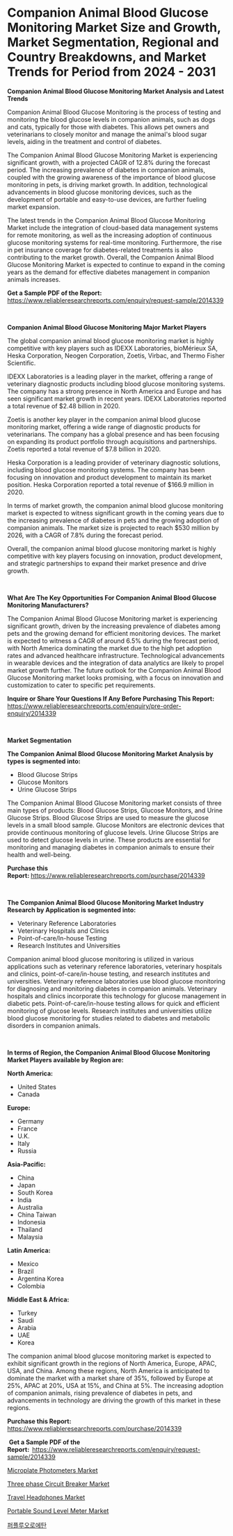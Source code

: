 <p><h1>Companion Animal Blood Glucose Monitoring Market Size and Growth, Market Segmentation, Regional and Country Breakdowns, and Market Trends for Period from 2024 -  2031</h1></p><p><strong>Companion Animal Blood Glucose Monitoring Market Analysis and Latest Trends</strong></p>
<p><p>Companion Animal Blood Glucose Monitoring is the process of testing and monitoring the blood glucose levels in companion animals, such as dogs and cats, typically for those with diabetes. This allows pet owners and veterinarians to closely monitor and manage the animal's blood sugar levels, aiding in the treatment and control of diabetes.</p><p>The Companion Animal Blood Glucose Monitoring Market is experiencing significant growth, with a projected CAGR of 12.8% during the forecast period. The increasing prevalence of diabetes in companion animals, coupled with the growing awareness of the importance of blood glucose monitoring in pets, is driving market growth. In addition, technological advancements in blood glucose monitoring devices, such as the development of portable and easy-to-use devices, are further fueling market expansion.</p><p>The latest trends in the Companion Animal Blood Glucose Monitoring Market include the integration of cloud-based data management systems for remote monitoring, as well as the increasing adoption of continuous glucose monitoring systems for real-time monitoring. Furthermore, the rise in pet insurance coverage for diabetes-related treatments is also contributing to the market growth. Overall, the Companion Animal Blood Glucose Monitoring Market is expected to continue to expand in the coming years as the demand for effective diabetes management in companion animals increases.</p></p>
<p><strong>Get a Sample PDF of the Report:&nbsp;</strong> <a href="https://www.reliableresearchreports.com/enquiry/request-sample/2014339">https://www.reliableresearchreports.com/enquiry/request-sample/2014339</a></p>
<p>&nbsp;</p>
<p><strong>Companion Animal Blood Glucose Monitoring Major Market Players</strong></p>
<p><p>The global companion animal blood glucose monitoring market is highly competitive with key players such as IDEXX Laboratories, bioMérieux SA, Heska Corporation, Neogen Corporation, Zoetis, Virbac, and Thermo Fisher Scientific. </p><p>IDEXX Laboratories is a leading player in the market, offering a range of veterinary diagnostic products including blood glucose monitoring systems. The company has a strong presence in North America and Europe and has seen significant market growth in recent years. IDEXX Laboratories reported a total revenue of $2.48 billion in 2020.</p><p>Zoetis is another key player in the companion animal blood glucose monitoring market, offering a wide range of diagnostic products for veterinarians. The company has a global presence and has been focusing on expanding its product portfolio through acquisitions and partnerships. Zoetis reported a total revenue of $7.8 billion in 2020.</p><p>Heska Corporation is a leading provider of veterinary diagnostic solutions, including blood glucose monitoring systems. The company has been focusing on innovation and product development to maintain its market position. Heska Corporation reported a total revenue of $166.9 million in 2020.</p><p>In terms of market growth, the companion animal blood glucose monitoring market is expected to witness significant growth in the coming years due to the increasing prevalence of diabetes in pets and the growing adoption of companion animals. The market size is projected to reach $530 million by 2026, with a CAGR of 7.8% during the forecast period.</p><p>Overall, the companion animal blood glucose monitoring market is highly competitive with key players focusing on innovation, product development, and strategic partnerships to expand their market presence and drive growth.</p></p>
<p>&nbsp;</p>
<p><strong>What Are The Key Opportunities For Companion Animal Blood Glucose Monitoring Manufacturers?</strong></p>
<p><p>The Companion Animal Blood Glucose Monitoring market is experiencing significant growth, driven by the increasing prevalence of diabetes among pets and the growing demand for efficient monitoring devices. The market is expected to witness a CAGR of around 6.5% during the forecast period, with North America dominating the market due to the high pet adoption rates and advanced healthcare infrastructure. Technological advancements in wearable devices and the integration of data analytics are likely to propel market growth further. The future outlook for the Companion Animal Blood Glucose Monitoring market looks promising, with a focus on innovation and customization to cater to specific pet requirements.</p></p>
<p><strong>Inquire or Share Your Questions If Any Before Purchasing This Report:</strong> <a href="https://www.reliableresearchreports.com/enquiry/pre-order-enquiry/2014339">https://www.reliableresearchreports.com/enquiry/pre-order-enquiry/2014339</a></p>
<p>&nbsp;</p>
<p><strong>Market Segmentation</strong></p>
<p><strong>The Companion Animal Blood Glucose Monitoring Market Analysis by types is segmented into:</strong></p>
<p><ul><li>Blood Glucose Strips</li><li>Glucose Monitors</li><li>Urine Glucose Strips</li></ul></p>
<p><p>The Companion Animal Blood Glucose Monitoring market consists of three main types of products: Blood Glucose Strips, Glucose Monitors, and Urine Glucose Strips. Blood Glucose Strips are used to measure the glucose levels in a small blood sample. Glucose Monitors are electronic devices that provide continuous monitoring of glucose levels. Urine Glucose Strips are used to detect glucose levels in urine. These products are essential for monitoring and managing diabetes in companion animals to ensure their health and well-being.</p></p>
<p><strong>Purchase this Report:&nbsp;</strong><a href="https://www.reliableresearchreports.com/purchase/2014339">https://www.reliableresearchreports.com/purchase/2014339</a></p>
<p>&nbsp;</p>
<p><strong>The Companion Animal Blood Glucose Monitoring Market Industry Research by Application is segmented into:</strong></p>
<p><ul><li>Veterinary Reference Laboratories</li><li>Veterinary Hospitals and Clinics</li><li>Point-of-care/In-house Testing</li><li>Research Institutes and Universities</li></ul></p>
<p><p>Companion animal blood glucose monitoring is utilized in various applications such as veterinary reference laboratories, veterinary hospitals and clinics, point-of-care/in-house testing, and research institutes and universities. Veterinary reference laboratories use blood glucose monitoring for diagnosing and monitoring diabetes in companion animals. Veterinary hospitals and clinics incorporate this technology for glucose management in diabetic pets. Point-of-care/in-house testing allows for quick and efficient monitoring of glucose levels. Research institutes and universities utilize blood glucose monitoring for studies related to diabetes and metabolic disorders in companion animals.</p></p>
<p>&nbsp;</p>
<p><strong>In terms of Region, the Companion Animal Blood Glucose Monitoring Market Players available by Region are:</strong></p>
<p>
    <p> <strong> North America: </strong>
        <ul>
            <li>United States</li>
            <li>Canada</li>
        </ul>
        </p> 
    <p> <strong> Europe: </strong>
        <ul>
            <li>Germany</li>
            <li>France</li>
            <li>U.K.</li>
            <li>Italy</li>
            <li>Russia</li>
        </ul>
        </p> 
    <p> <strong> Asia-Pacific: </strong>
        <ul>
            <li>China</li>
            <li>Japan</li>
            <li>South Korea</li>
            <li>India</li>
            <li>Australia</li>
            <li>China Taiwan</li>
            <li>Indonesia</li>
            <li>Thailand</li>
            <li>Malaysia</li>
        </ul>
        </p> 
    <p> <strong> Latin America: </strong>
        <ul>
            <li>Mexico</li>
            <li>Brazil</li>
            <li>Argentina Korea</li>
            <li>Colombia</li>
        </ul>
        </p> 
    <p> <strong> Middle East & Africa: </strong>
        <ul>
            <li>Turkey</li>
            <li>Saudi</li>
            <li>Arabia</li>
            <li>UAE</li>
            <li>Korea</li>
        </ul>
    </p>
    </p>
<p><p>The companion animal blood glucose monitoring market is expected to exhibit significant growth in the regions of North America, Europe, APAC, USA, and China. Among these regions, North America is anticipated to dominate the market with a market share of 35%, followed by Europe at 25%, APAC at 20%, USA at 15%, and China at 5%. The increasing adoption of companion animals, rising prevalence of diabetes in pets, and advancements in technology are driving the growth of this market in these regions.</p></p>
<p><strong>Purchase this Report: </strong><a href="https://www.reliableresearchreports.com/purchase/2014339">https://www.reliableresearchreports.com/purchase/2014339</a></p>
<p>&nbsp;<strong>Get a Sample PDF of the Report:&nbsp;&nbsp;</strong><a href="https://www.reliableresearchreports.com/enquiry/request-sample/2014339">https://www.reliableresearchreports.com/enquiry/request-sample/2014339</a></p>
<p><strong></strong></p>
<p><p><a href="https://funky-papaya-cf4.notion.site/Microplate-Photometers-Market-Research-Report-Forecasted-for-Period-from-2024-2031-by-Market-Type-587b6590bb8146df958e39d55f34bba5">Microplate Photometers Market</a></p><p><a href="https://view.publitas.com/reportprime-1/global-three-phase-circuit-breaker-market-by-types-applications-and-major-players-with-regional-growth-rate-analysis-and-development-situation-from-2024-to-2031/">Three phase Circuit Breaker Market</a></p><p><a href="https://view.publitas.com/reportprime-1/travel-headphones-market-size-share-trends-analysis-report-by-application-regional-outlook-competitive-strategies-and-segment-forecasts-2024-2031/">Travel Headphones Market</a></p><p><a href="https://confirmed-shield-e13.notion.site/Portable-Sound-Level-Meter-Market-Research-Report-Provides-Critical-Insights-that-can-help-Shape-Bu-0631163147ef4460a427b748f5098a7d">Portable Sound Level Meter‎ Market</a></p><p><a href="https://medium.com/@royross51/2024%EB%85%84%EB%B6%80%ED%84%B0-2031%EB%85%84%EA%B9%8C%EC%A7%80-%EA%B8%B0%EA%B0%84%EC%97%90-%EB%8C%80%ED%95%9C-%ED%8D%BC%ED%94%8C%EB%A3%A8%EC%98%A4%EB%A1%9C%EC%97%90%ED%83%84-%EC%8B%9C%EC%9E%A5-%EB%B6%84%EC%84%9D-%EB%B0%8F-%EA%B7%9C%EB%AA%A8-%EC%98%88%EC%B8%A1-ff3f1111d461">퍼플루오로에탄</a></p></p>